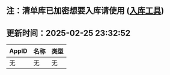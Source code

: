## 注：清单库已加密想要入库请使用 ([入库工具](https://github.com/BlankTMing/ManifestAutoUpdate/releases))

## 更新时间：2025-02-25 23:32:52
| AppID | 名称 | 类型  |
| :-------------------- | :----------------------------- | :----------- |
| 无 | 无 | 无 |
